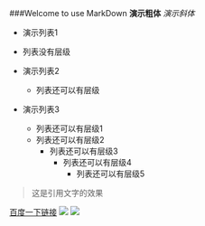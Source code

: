 ###Welcome to use MarkDown
**演示粗体**
*演示斜体*
+ 演示列表1
+ 列表没有层级

+ 演示列表2
	+ 列表还可以有层级
	
+ 演示列表3
	+ 列表还可以有层级1
	+ 列表还可以有层级2
		+ 列表还可以有层级3
			+ 列表还可以有层级4
				+ 列表还可以有层级5
    
> 这是引用文字的效果

[百度一下链接](https://www.baidu.com)
![](https://cdn.sspai.com/attachment/thumbnail/2016/11/04/264631b984633898c415a818b181e5205653e_mw_640.jpg)
![](D:\Backup\Documents\HBuilderProject\markdown\logo.png)
